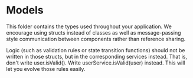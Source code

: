 #  Models
This folder contains the types used throughout your application. We encourage using structs instead of classes as well as message-passing style communication between components rather than reference sharing.

Logic (such as validation rules or state transition functions) should not be written in those structs, but in the corresponding services instead. That is, don't write user.isValid(). Write userService.isValid(user) instead. This will let you evolve those rules easily.
